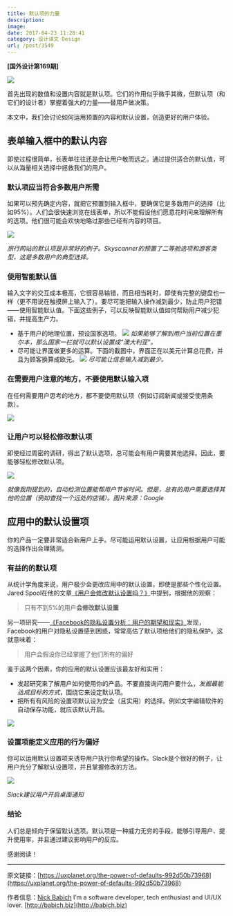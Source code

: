 ```yaml
---
title: 默认项的力量
description: 
image: 
date: 2017-04-23 11:28:41
category: 设计译文 Design
url: /post/3549
---
```


**[国外设计第169期]**

![](https://cdn.victor42.work/posts/2017-04/04-19/1-NKm6slgQzK0jX677WuOTDQ.png)

首先出现的数值和设置内容就是默认项。它们的作用似乎微乎其微，但默认项（和它们的设计者）掌握着强大的力量——替用户做决策。

本文中，我们会讨论如何运用预置的内容和默认设置，创造更好的用户体验。

## 表单输入框中的默认内容

即使过程很简单，长表单往往还是会让用户敬而远之。通过提供适合的默认值，可以从海量相关选择中拯救我们的用户。

### 默认项应当符合多数用户所需

如果可以预先确定内容，就把它预置到输入框中，要确保它是多数用户的选择（比如95%）。人们会很快速浏览在线表单，所以不能假设他们愿意花时间来理解所有的选项。他们很可能会欢快地略过那些已经有内容的项目。

![](https://cdn.victor42.work/posts/2017-04/04-19/1-1MQ_ludtPo5spcjVbO6hnw.png)

*旅行网站的默认项是非常好的例子。Skyscanner的预置了二等舱选项和游客类型，这是多数用户的典型选择。*

### 使用智能默认值

输入文字的交互成本极高，它很容易输错，而且相当耗时，即使有完整的键盘也一样（更不用说在触摸屏上输入了）。要尽可能把输入操作减到最少，防止用户犯错——使用智能默认值。下面这些例子，可以反映智能默认值如何帮助用户减少犯错，并提高生产力。

- 基于用户的地理位置，预设国家选项。
    ![](https://cdn.victor42.work/posts/2017-04/04-19/1-G_ABQUsS9om85khaFZ3Rgw.png)
    *如果能够了解到用户当前位置在墨尔本，那么国家一栏就可以默认设置成“澳大利亚”。*
- 尽可能让界面做更多的运算。下面的截图中，界面正在以美元计算总花费，并且为顾客换算成欧元。
    ![](https://cdn.victor42.work/posts/2017-04/04-19/1-G_ABQUsS9om85khaFZ3Rgw.png)
    *尽可能让信息输入减到最少。*

### 在需要用户注意的地方，不要使用默认输入项

在任何需要用户思考的地方，都不要使用默认项（例如订阅新闻或接受使用条款）。

![](https://cdn.victor42.work/posts/2017-04/04-19/1-nuczv6CDVhOcMHThkw4K5w.png)

### 让用户可以轻松修改默认项

即使经过周密的调研，得出了默认选项，总可能会有用户需要其他选择。因此，要能够轻松修改默认项。

![](https://cdn.victor42.work/posts/2017-04/04-19/1-H73nKVBuyAYPf1wt9DCMvw.png)

*就像我刚提到的，自动检测位置能帮用户节省时间。但是，总有的用户需要选择其他的位置（例如查找一个远处的店铺）。图片来源：Google*

## 应用中的默认设置项

你的产品一定要非常适合新用户上手。尽可能运用默认设置，让应用根据用户可能的选择作出合理猜测。

### 有益的的默认项

从统计学角度来说，用户极少会更改应用中的默认设置，即使是那些个性化设置。Jared Spool在他的文章[《用户会修改默认设置吗？》](https://www.uie.com/brainsparks/2011/09/14/do-users-change-their-settings/)中提到，根据他的观察：

> 只有不到5%的用户**会修改默认设置**

另一项研究——[《Facebook的隐私设置分析：用户的期望和现实》](http://conferences.sigcomm.org/imc/2011/docs/p61.pdf)发现，Facebook的用户对隐私设置感到困惑，常常高估了默认项给他们的隐私保护。这就意味着：

> 用户会假设你已经掌握了他们所有的偏好

鉴于这两个因素，你的应用的默认设置应该最友好和实用：

- 发起研究来了解用户如何使用你的产品。不要直接询问用户要什么，*发掘最能达成目标的方式*，围绕它来设定默认项。
- 把所有有风险的设置项默认设为安全（且实用）的选择。例如文字编辑软件的自动保存功能，就应该默认开启。

![](https://cdn.victor42.work/posts/2017-04/04-19/0-A-ViUxWC_vBrJMh7.png)

### 设置项能定义应用的行为偏好

你可以运用默认设置项来诱导用户执行你希望的操作。Slack是个很好的例子，让用户充分了解默认设置项，并且掌握修改的方法。

![](https://cdn.victor42.work/posts/2017-04/04-19/1-CLdfAnTWxxviSkVsy5fxCA.png)

*Slack建议用户开启桌面通知*

### 结论

人们总是倾向于保留默认选项。默认项是一种威力无穷的手段，能够引导用户、提升使用率，并且通过建议影响用户的反应。

感谢阅读！

---

原文链接：[https://uxplanet.org/the-power-of-defaults-992d50b73968](https://uxplanet.org/the-power-of-defaults-992d50b73968)

作者信息：[Nick Babich](https://uxplanet.org/@101?source=post_header_lockup)
I’m a software developer, tech enthusiast and UI/UX lover. [http://babich.biz](http://babich.biz)